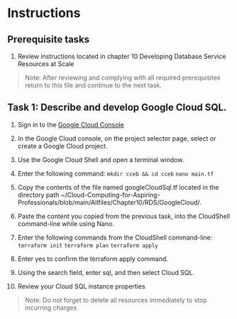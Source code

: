 # Instructions

## Prerequisite tasks

1. Review instructions located in chapter 10 Developing Database Service Resources at Scale
> Note: After reviewing and complying with all required prerequisites return to this file and continue to the next task.

## Task 1: Describe and develop Google Cloud SQL.

1.	Sign in to the [Google Cloud Console](https://console.cloud.google.com/)

3.	In the Google Cloud console, on the project selector page, select or create a Google Cloud project.

5.	Use the Google Cloud Shell and open a terminal window.

7.	Enter the following command:
` mkdir cceb && cd cceb `
` nano main.tf `
5.	Copy the contents of the file named googleCloudSql.tf located in the directory path ~/Cloud-Computing-for-Aspiring-Professionals/blob/main/Allfiles/Chapter10/RDS/GoogleCloud/.

7.	Paste the content you copied from the previous task, into the CloudShell command-line while using Nano.

9.	Enter the following commands from the CloudShell command-line:
` terraform init `
` terraform plan `
` terraform apply `

8.	Enter yes to confirm the terraform apply command.

10.	Using the search field, enter sql, and then select Cloud SQL.

12.	Review your Cloud SQL instance properties

> Note: Do not forget to delete all resources immediately to stop incurring charges
